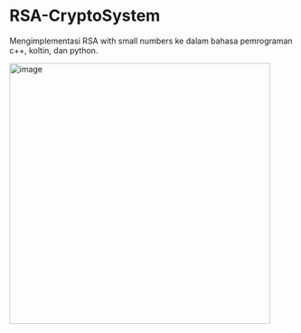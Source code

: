 # RSA-CryptoSystem

Mengimplementasi RSA with small numbers ke dalam bahasa pemrograman c++, koltin, dan python.<br>

<img width="461" alt="image" src="https://user-images.githubusercontent.com/112073381/208298561-0628ee92-3d37-4e4e-b135-cdc06de1ea55.png">
